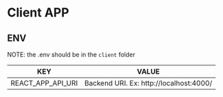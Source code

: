 # Client APP

## ENV

NOTE: the .env should be in the `client` folder

| KEY | VALUE |
|-|-|
| REACT_APP_API_URI | Backend URI. Ex: http://localhost:4000/ |
